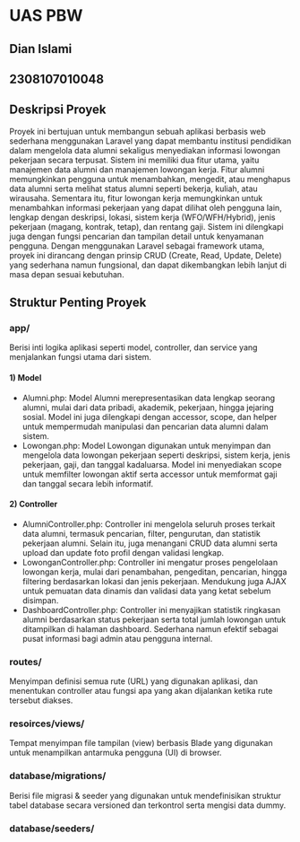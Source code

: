 # UAS PBW 
## Dian Islami
## 2308107010048
## Deskripsi Proyek
Proyek ini bertujuan untuk membangun sebuah aplikasi berbasis web sederhana menggunakan Laravel yang dapat membantu institusi pendidikan dalam mengelola data alumni sekaligus menyediakan informasi lowongan pekerjaan secara terpusat. Sistem ini memiliki dua fitur utama, yaitu manajemen data alumni dan manajemen lowongan kerja. Fitur alumni memungkinkan pengguna untuk menambahkan, mengedit, atau menghapus data alumni serta melihat status alumni seperti bekerja, kuliah, atau wirausaha. Sementara itu, fitur lowongan kerja memungkinkan untuk menambahkan informasi pekerjaan yang dapat dilihat oleh pengguna lain, lengkap dengan deskripsi, lokasi, sistem kerja (WFO/WFH/Hybrid), jenis pekerjaan (magang, kontrak, tetap), dan rentang gaji. Sistem ini dilengkapi juga dengan fungsi pencarian dan tampilan detail untuk kenyamanan pengguna. Dengan menggunakan Laravel sebagai framework utama, proyek ini dirancang dengan prinsip CRUD (Create, Read, Update, Delete) yang sederhana namun fungsional, dan dapat dikembangkan lebih lanjut di masa depan sesuai kebutuhan.

## Struktur Penting Proyek
### app/
Berisi inti logika aplikasi seperti model, controller, dan service yang menjalankan fungsi utama dari sistem.
#### 1) Model
* Alumni.php: Model Alumni merepresentasikan data lengkap seorang alumni, mulai dari data pribadi, akademik, pekerjaan, hingga jejaring sosial. Model ini juga dilengkapi dengan accessor, scope, dan helper untuk mempermudah manipulasi dan pencarian data alumni dalam sistem.
* Lowongan.php: Model Lowongan digunakan untuk menyimpan dan mengelola data lowongan pekerjaan seperti deskripsi, sistem kerja, jenis pekerjaan, gaji, dan tanggal kadaluarsa. Model ini menyediakan scope untuk memfilter lowongan aktif serta accessor untuk memformat gaji dan tanggal secara lebih informatif.
#### 2) Controller
* AlumniController.php: Controller ini mengelola seluruh proses terkait data alumni, termasuk pencarian, filter, pengurutan, dan statistik pekerjaan alumni. Selain itu, juga menangani CRUD data alumni serta upload dan update foto profil dengan validasi lengkap.
* LowonganController.php: Controller ini mengatur proses pengelolaan lowongan kerja, mulai dari penambahan, pengeditan, pencarian, hingga filtering berdasarkan lokasi dan jenis pekerjaan. Mendukung juga AJAX untuk pemuatan data dinamis dan validasi data yang ketat sebelum disimpan.
* DashboardController.php: Controller ini menyajikan statistik ringkasan alumni berdasarkan status pekerjaan serta total jumlah lowongan untuk ditampilkan di halaman dashboard. Sederhana namun efektif sebagai pusat informasi bagi admin atau pengguna internal.
### routes/
Menyimpan definisi semua rute (URL) yang digunakan aplikasi, dan menentukan controller atau fungsi apa yang akan dijalankan ketika rute tersebut diakses.
### resoirces/views/
Tempat menyimpan file tampilan (view) berbasis Blade yang digunakan untuk menampilkan antarmuka pengguna (UI) di browser.
### database/migrations/
Berisi file migrasi & seeder yang digunakan untuk mendefinisikan struktur tabel database secara versioned dan terkontrol serta mengisi data dummy.
### database/seeders/
